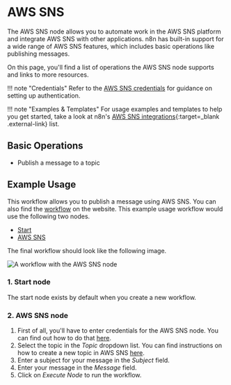 # AWS SNS

The AWS SNS node allows you to automate work in the AWS SNS platform and integrate AWS SNS with other applications. n8n has built-in support for a wide range of AWS SNS features, which includes basic operations like publishing messages.

On this page, you'll find a list of operations the AWS SNS node supports and links to more resources.

!!! note "Credentials" 
    Refer to the [AWS SNS credentials](https://docs.n8n.io/integrations/builtin/credentials/aws/) for guidance on setting up authentication. 

!!! note "Examples & Templates" 
    For usage examples and templates to help you get started, take a look at n8n's [AWS SNS integrations](https://n8n.io/integrations/aws-sns/){:target=_blank .external-link} list.


## Basic Operations

* Publish a message to a topic

## Example Usage

This workflow allows you to publish a message using AWS SNS. You can also find the [workflow](https://n8n.io/workflows/501) on the website. This example usage workflow would use the following two nodes.
- [Start](/integrations/builtin/core-nodes/n8n-nodes-base.start/)
- [AWS SNS]()

The final workflow should look like the following image.

![A workflow with the AWS SNS node](/_images/integrations/builtin/app-nodes/awssns/workflow.png)

### 1. Start node

The start node exists by default when you create a new workflow.

### 2. AWS SNS node

1. First of all, you'll have to enter credentials for the AWS SNS node. You can find out how to do that [here](/integrations/builtin/credentials/aws/).
2. Select the topic in the *Topic* dropdown list. You can find instructions on how to create a new topic in AWS SNS [here](https://docs.aws.amazon.com/sns/latest/dg/sns-tutorial-create-topic.html).
3. Enter a subject for your message in the *Subject* field.
4. Enter your message in the *Message* field.
5. Click on *Execute Node* to run the workflow.
